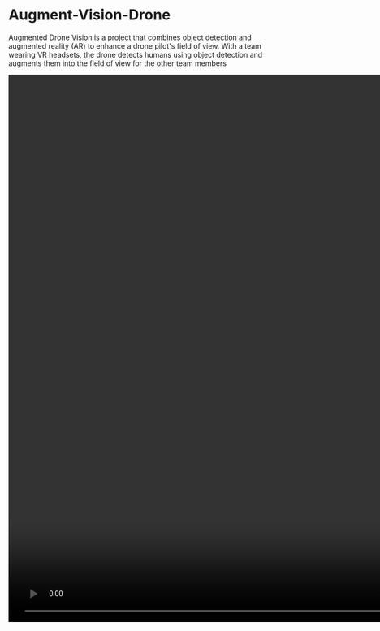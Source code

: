 # Augment-Vision-Drone
Augmented Drone Vision is a project that combines object detection and augmented reality (AR) to enhance a drone pilot's field of view. With a team wearing VR headsets, the drone detects humans using object detection and augments them into the field of view for the other team members

<video width="1920" height="1080" controls>
  <source src="drone_video.mp4" type="video/mp4">
</video>